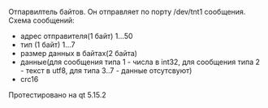 Отпарвилтель байтов. Он отправляет по порту /dev/tnt1 сообщения. 
Схема сообщений:
- адрес отправителя(1 байт) 1...50
- тип (1 байт) 1...7
- размер данных в байтах(2 байта)
- данные(для сообщения типа 1 - числа в int32, для сообщения типа 2 - текст в utf8, для типа 3..7 - данные отсутсвуют)
- crc16

Протестировано на qt 5.15.2
